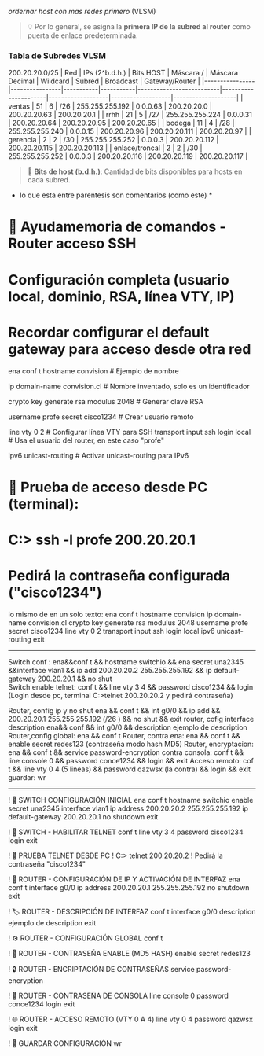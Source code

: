*ordernar host con mas redes primero* (VLSM)
> 💡 Por lo general, se asigna la **primera IP de la subred al router** como puerta de enlace predeterminada.

### Tabla de Subredes VLSM
200.20.20.0/25
| Red             | IPs (2^b.d.h.) | Bits HOST | Máscara / | Máscara Decimal         | Wildcard             | Subred            | Broadcast         | Gateway/Router     |
|----------------|----------------|-----------|-----------|--------------------------|----------------------|-------------------|-------------------|--------------------|
| ventas         | 51             | 6         | /26       | 255.255.255.192          | 0.0.0.63             | 200.20.20.0       | 200.20.20.63      | 200.20.20.1        |
| rrhh           | 21             | 5         | /27       | 255.255.255.224          | 0.0.0.31             | 200.20.20.64      | 200.20.20.95      | 200.20.20.65       |
| bodega         | 11             | 4         | /28       | 255.255.255.240          | 0.0.0.15             | 200.20.20.96      | 200.20.20.111     | 200.20.20.97       |
| gerencia       | 2              | 2         | /30       | 255.255.255.252          | 0.0.0.3              | 200.20.20.112     | 200.20.20.115     | 200.20.20.113      |
| enlace/troncal | 2              | 2         | /30       | 255.255.255.252          | 0.0.0.3              | 200.20.20.116     | 200.20.20.119     | 200.20.20.117      |

> 🧮 **Bits de host (b.d.h.)**: Cantidad de bits disponibles para hosts en cada subred.

* lo que esta entre parentesis son comentarios (como este) *


# 🧠 Ayudamemoria de comandos - Router acceso SSH

# Configuración completa (usuario local, dominio, RSA, línea VTY, IP)
# Recordar configurar el default gateway para acceso desde otra red

ena
conf t
hostname convision                          # Ejemplo de nombre

ip domain-name convision.cl                 # Nombre inventado, solo es un identificador

crypto key generate rsa modulus 2048        # Generar clave RSA

username profe secret cisco1234             # Crear usuario remoto

line vty 0 2                                 # Configurar línea VTY para SSH
transport input ssh
login local                                  # Usa el usuario del router, en este caso "profe"

ipv6 unicast-routing                         # Activar unicast-routing para IPv6

# 🧪 Prueba de acceso desde PC (terminal):
# C:\> ssh -l profe 200.20.20.1
# Pedirá la contraseña configurada ("cisco1234")
lo mismo de en un solo texto: 
ena
conf t
hostname convision
ip domain-name convision.cl
crypto key generate rsa modulus 2048
username profe secret cisco1234
line vty 0 2
transport input ssh
login local
ipv6 unicast-routing
exit
	
_________________________________
Switch conf :													ena&&conf t && hostname switchio && ena secret una2345 &&interface vlan1 && ip add 200.20.20.2  255.255.255.192 && ip default-gateway 200.20.20.1 && no shut	
Switch enable telnet:								conf t && line vty 3 4 && password cisco1234 && login
	(Login desde pc, terminal C:\>telnet 200.20.20.2 y pedirá contraseña)

Router, config ip y no shut						ena && conf t && int g0/0 && ip add && 200.20.20.1 255.255.255.192 (/26 ) && no shut  && exit
router, cofig interface description   	ena&& conf && int g0/0  && description ejemplo de description
Router,config global:  		 						ena && conf t
Router, contra ena:			 						ena && conf t && enable secret redes123 (contraseña modo hash MD5)
Router, encryptacion:								ena &&  conf t && service password-encryption 
contra consola:  					 						conf t && line console 0 && password conce1234 && login && exit 
Acceso remoto:					 						cof t && line vty 0 4 (5 lineas)  && password qazwsx (la contra) && login && exit
guardar:											    			wr
_____________________________________

! 🔧 SWITCH CONFIGURACIÓN INICIAL
ena
conf t
hostname switchio
enable secret una2345
interface vlan1
ip address 200.20.20.2 255.255.255.192
ip default-gateway 200.20.20.1
no shutdown
exit

! 🔐 SWITCH - HABILITAR TELNET
conf t
line vty 3 4
password cisco1234
login
exit

! 🧪 PRUEBA TELNET DESDE PC
! C:\> telnet 200.20.20.2
! Pedirá la contraseña "cisco1234"

! 🚀 ROUTER - CONFIGURACIÓN DE IP Y ACTIVACIÓN DE INTERFAZ
ena
conf t
interface g0/0
ip address 200.20.20.1 255.255.255.192
no shutdown
exit

! 🏷️ ROUTER - DESCRIPCIÓN DE INTERFAZ
conf t
interface g0/0
description ejemplo de description
exit

! ⚙️ ROUTER - CONFIGURACIÓN GLOBAL
conf t

! 🔐 ROUTER - CONTRASEÑA ENABLE (MD5 HASH)
enable secret redes123

! 🔒 ROUTER - ENCRIPTACIÓN DE CONTRASEÑAS
service password-encryption

! 🔐 ROUTER - CONTRASEÑA DE CONSOLA
line console 0
password conce1234
login
exit

! 🌐 ROUTER - ACCESO REMOTO (VTY 0 A 4)
line vty 0 4
password qazwsx
login
exit

! 💾 GUARDAR CONFIGURACIÓN
wr